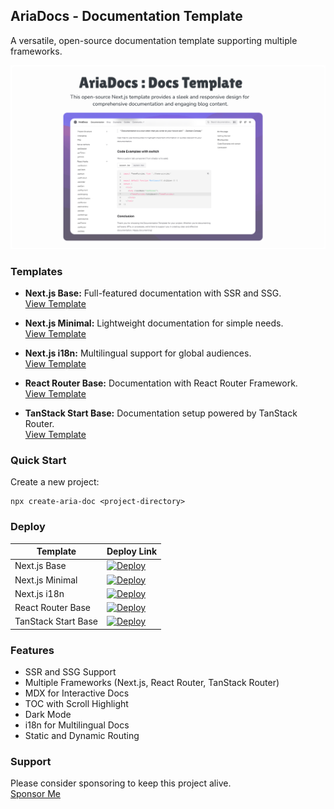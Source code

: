 ## AriaDocs - Documentation Template

A versatile, open-source documentation template supporting multiple frameworks.

<img src="./resources/public-og.png" />

### Templates

- **Next.js Base:** Full-featured documentation with SSR and SSG.  
  [View Template](https://github.com/nisabmohd/Aria-Docs/tree/master/nextjs-base)

- **Next.js Minimal:** Lightweight documentation for simple needs.  
  [View Template](https://github.com/nisabmohd/Aria-Docs/tree/master/nextjs-minimal)

- **Next.js i18n:** Multilingual support for global audiences.  
  [View Template](https://github.com/nisabmohd/Aria-Docs/tree/master/nextjs-i18n)

- **React Router Base:** Documentation with React Router Framework.  
  [View Template](https://github.com/nisabmohd/Aria-Docs/tree/master/react-router-base)

- **TanStack Start Base:** Documentation setup powered by TanStack Router.  
  [View Template](https://github.com/nisabmohd/Aria-Docs/tree/master/tanstack-start-base)

### Quick Start

Create a new project:

```plaintext
npx create-aria-doc <project-directory>
```

### Deploy

| Template            | Deploy Link                                                                                                                                                                                                                                             |
| ------------------- | ------------------------------------------------------------------------------------------------------------------------------------------------------------------------------------------------------------------------------------------------------- |
| Next.js Base        | [![Deploy](https://vercel.com/button)](https://vercel.com/new/clone?repository-url=https://github.com/nisabmohd/Aria-Docs&project-name=nextjs-base&root-directory=nextjs-base)                                                                          |
| Next.js Minimal     | [![Deploy](https://vercel.com/button)](https://vercel.com/new/clone?repository-url=https://github.com/nisabmohd/Aria-Docs&project-name=nextjs-minimal&root-directory=nextjs-minimal)                                                                    |
| Next.js i18n        | [![Deploy](https://vercel.com/button)](https://vercel.com/new/clone?repository-url=https://github.com/nisabmohd/Aria-Docs&project-name=nextjs-i18n&root-directory=nextjs-i18n)                                                                          |
| React Router Base   | [![Deploy](https://vercel.com/button)](https://vercel.com/new/clone?repository-url=https://github.com/nisabmohd/Aria-Docs&project-name=react-router-base&root-directory=react-router-base)                                                              |
| TanStack Start Base | [![Deploy](https://vercel.com/button)](https://vercel.com/new/clone?repository-url=https://github.com/nisabmohd/Aria-Docs&project-name=tanstack-start-base&root-directory=tanstack-start-base&build-command=npm%20run%20build%20--%20--preset%20vercel) |

### Features

- SSR and SSG Support
- Multiple Frameworks (Next.js, React Router, TanStack Router)
- MDX for Interactive Docs
- TOC with Scroll Highlight
- Dark Mode
- i18n for Multilingual Docs
- Static and Dynamic Routing

### Support

Please consider sponsoring to keep this project alive.  
[Sponsor Me](https://github.com/sponsors/nisabmohd)
